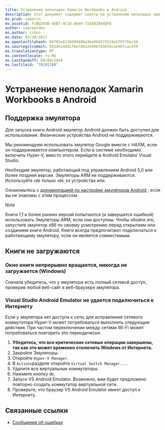 ```yaml
---
title: Устранение неполадок Xamarin Workbooks в Android
description: Этот документ содержит советы по устранению неполадок при работе с Xamarin Workbooks на Android. В нем обсуждается поддержка эмулятора, книги, которые не загружаются, и другие разделы.
ms.prod: xamarin
ms.assetid: F1BD293B-4EB7-4C18-A699-718AB2844DFB
author: conceptdev
ms.author: crdun
ms.date: 03/30/2017
ms.openlocfilehash: 04f02e6136d9d489a36e994575519e579770ac3d
ms.sourcegitcommit: 933de144d1fbe7d412e49b743839cae4bfcac439
ms.translationtype: MT
ms.contentlocale: ru-RU
ms.lasthandoff: 09/04/2019
ms.locfileid: "70291160"
---
```

# <a name="troubleshooting-xamarin-workbooks-on-android"></a>Устранение неполадок Xamarin Workbooks в Android

## <a name="emulator-support"></a>Поддержка эмулятора

Для запуска книги Android эмулятор Android должен быть доступен для использования. Физические устройства Android не поддерживаются.

Мы рекомендуем использовать эмулятор Google вместе с HAXM, если он поддерживается компьютером.
Если в системе необходимо включить Hyper-V, вместо этого перейдите в Android Emulator Visual Studio.

Необходим эмулятор, работающий под управлением Android 5,0 или более поздней версии. Эмуляторы ARM не поддерживаются. Используйте `x86` только `x86_64` устройства или.

Ознакомьтесь с [документацией по настройке эмуляторов Android][android-emu] , если вы не знакомы с этим процессом.

> [!NOTE]
> Книги 1,1 и более ранних версий попытаются (и завершатся ошибкой) использовать Эмуляторы ARM, если они доступны. Чтобы обойти это, запустите эмулятор x86 по своему усмотрению перед открытием или созданием книги Android. Книги всегда предпочитают подключаться к работающему эмулятору, если он является совместимым.

## <a name="workbooks-wont-load"></a>Книги не загружаются

### <a name="workbook-window-spins-forever-never-loads-windows"></a>Окно книги непрерывно вращается, никогда не загружается (Windows)

Сначала убедитесь, что у эмулятора есть полный сетевой доступ, проверив любой веб-сайт в веб-браузере эмулятора.

### <a name="visual-studio-android-emulator-cannot-connect-to-the-internet"></a>Visual Studio Android Emulator не удается подключиться к Интернету

Если у эмулятора нет доступа к сети, для исправления сетевого коммутатора Hyper-V может потребоваться выполнить следующие действия. При частом переключении между сетями Wi-Fi может потребоваться повторить это периодически.

1. **Убедитесь, что все критические сетевые операции завершены, так как это может временно отключить Windows от Интернета.**
1. Закройте Эмуляторы.
1. Откройте `Hyper-V Manager`.
1. В `Actions`разделе откройте `Virtual Switch Manager...`.
1. Удалите все виртуальные коммутаторы.
1. Нажмите кнопку `OK`.
1. Запуск VS Android Emulator. Возможно, вам будет предложено повторно создать коммутатор виртуальной сети.
1. Проверьте, что браузер VS Android Emulator имеет доступ к Интернету.

[android-emu]: ~/android/deploy-test/debugging/debug-on-emulator.md

## <a name="related-links"></a>Связанные ссылки

- [Сообщения об ошибках](~/tools/workbooks/install.md#reporting-bugs)
